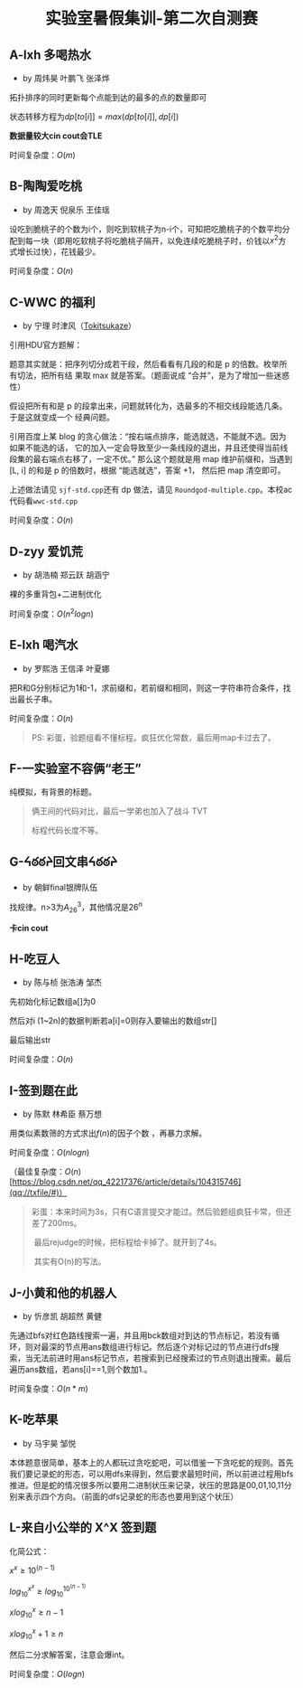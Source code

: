 # <center>实验室暑假集训-第二次自测赛</center>

## A-lxh 多喝热水

- by 周炜昊 叶鹏飞  张泽烨

拓扑排序的同时更新每个点能到达的最多的点的数量即可

状态转移方程为$dp[to[i]] = max(dp[to[i]],dp[i])$

**数据量较大cin cout会TLE**

时间复杂度：$O(m)$



## B-陶陶爱吃桃

- by 周逸天 倪泉乐  王佳瑶

设吃到脆桃子的个数为i个，则吃到软桃子为n-i个，可知把吃脆桃子的个数平均分配到每一块（即用吃软桃子将吃脆桃子隔开，以免连续吃脆桃子时，价钱以$x^2$方式增长过快），花钱最少。

时间复杂度：$O(n)$



## C-WWC 的福利

- by 宁理 时津风（[Tokitsukaze](https://codeforces.com/profile/tokitsukaze)）

引用HDU官方题解：

题意其实就是：把序列切分成若干段，然后看看有几段的和是 p 的倍数。枚举所有切法，把所有结 果取 max 就是答案。（题面说成 “合并”，是为了增加一些迷惑性） 

假设把所有和是 p 的段拿出来，问题就转化为，选最多的不相交线段能选几条。于是这就变成一个 经典问题。

引用百度上某 blog 的贪心做法：“按右端点排序，能选就选，不能就不选。因为如果不能选的话， 它的加入一定会导致至少一条线段的退出，并且还使得当前线段集的最右端点右移了，一定不优。” 那么这个题就是用 map 维护前缀和，当遇到 [L, i] 的和是 p 的倍数时，根据 “能选就选”，答案 +1， 然后把 map 清空即可。

上述做法请见 `sjf-std.cpp`还有 dp 做法，请见 `Roundgod-multiple.cpp`。本校ac代码看`wwc-std.cpp`

时间复杂度：$O(n)$



## D-zyy 爱饥荒

- by 胡浩楠 郑云跃  胡涵宁

裸的多重背包+二进制优化

时间复杂度：$O(n^2logn)$



## E-lxh 喝汽水

- by 罗熙浩 王信泽  叶夏娜

把R和G分别标记为1和-1，求前缀和，若前缀和相同，则这一字符串符合条件，找出最长子串。

时间复杂度：$O(n)$

>  PS: 彩蛋，验题组看不懂标程。疯狂优化常数，最后用map卡过去了。



## F-一实验室不容俩“老王”

纯模拟，有背景的标题。



> 俩王间的代码对比，最后一学弟也加入了战斗 TVT
>
> 标程代码长度不等。



## G-ᔦఠఠᔨ回文串ᔦఠఠᔨ

- by 朝鲜final银牌队伍

找规律。n>3为$A_{26}^3$，其他情况是$26^n$

**卡cin cout**



## H-吃豆人

- by 陈与桢 张浩涛  邹杰

先初始化标记数组a[]为0

然后对i (1~2n)的数据判断若a[i]=0则存入要输出的数组str[]

最后输出str

时间复杂度：$O(n)$



## I-签到题在此

- by 陈默 林希臣  蔡万想

用类似素数筛的方式求出$f(n)$的因子个数 ，再暴力求解。

时间复杂度：$O(nlogn)$

（最佳复杂度：$O(n)$ [https://blog.csdn.net/qq_42217376/article/details/104315746](qq://txfile/#)）

> 彩蛋：本来时间为3s，只有C语言提交才能过。然后验题组疯狂卡常，但还差了200ms。
>
> ​			最后rejudge的时候，把标程给卡掉了。就开到了4s。
>
> ​			其实有O(n)的写法。



## J-小黄和他的机器人

- by 忻彦凯 胡超然  黄健

先通过bfs对红色路线搜索一遍，并且用bck数组对到达的节点标记，若没有循环，则对最深的节点用ans数组进行标记。然后逐个对标记过的节点进行dfs搜索，当无法前进时用ans标记节点，若搜索到已经搜索过的节点则退出搜索。最后遍历ans数组，若ans[i]==1,则个数加1.。

时间复杂度：$O(n*m)$



## K-吃苹果

- by 马宇昊 邹悦

本体题意很简单，基本上的人都玩过贪吃蛇吧，可以借鉴一下贪吃蛇的规则。首先我们要记录蛇的形态，可以用dfs来得到，然后要求最短时间，所以前进过程用bfs推进。但是蛇的情况很多所以要用二进制状压来记录，状压的思路是00,01,10,11分别来表示四个方向。（前面的dfs记录蛇的形态也要用到这个状压）



## L-来自小公举的 X^X 签到题

化简公式：

$x^x \geq 10^{(n-1)}$

$log_{10}^{x^x} \geq log_{10}^{10^{(n-1)}}$

$xlog_{10}^{x} \geq n-1$

$xlog_{10}^{x}+1 \geq n$

然后二分求解答案，注意会爆int。

时间复杂度：$O(logn)$

